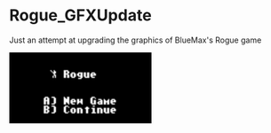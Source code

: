 # Rogue_GFXUpdate
Just an attempt at upgrading the graphics of BlueMax's Rogue game

<img src="/Rogue_GFX_Update/Rogue_GFX_Update3.gif" data-canonical-src="/Rogue_GFX_Update/Rogue_GFX_Update3.gif" width="256" height="128" />
